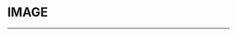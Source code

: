 # IMAGE
------------------------------------------------------------------------------------------------------
